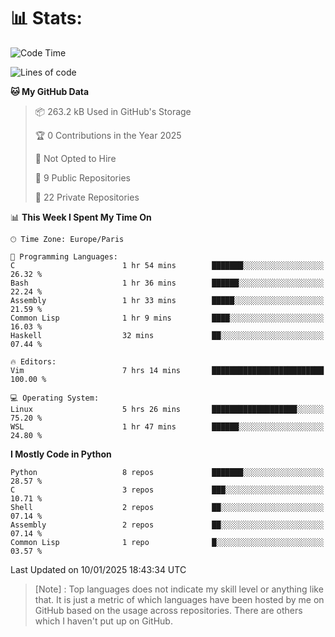 

<h1>📊 Stats:</h1>

<!--START_SECTION:waka-->
![Code Time](http://img.shields.io/badge/Code%20Time-706%20hrs%2052%20mins-blue)

![Lines of code](https://img.shields.io/badge/From%20Hello%20World%20I%27ve%20Written-6.3%20million%20lines%20of%20code-blue)

**🐱 My GitHub Data** 

> 📦 263.2 kB Used in GitHub's Storage 
 > 
> 🏆 0 Contributions in the Year 2025
 > 
> 🚫 Not Opted to Hire
 > 
> 📜 9 Public Repositories 
 > 
> 🔑 22 Private Repositories 
 > 
📊 **This Week I Spent My Time On** 

```text
🕑︎ Time Zone: Europe/Paris

💬 Programming Languages: 
C                        1 hr 54 mins        ███████░░░░░░░░░░░░░░░░░░   26.32 % 
Bash                     1 hr 36 mins        ██████░░░░░░░░░░░░░░░░░░░   22.24 % 
Assembly                 1 hr 33 mins        █████░░░░░░░░░░░░░░░░░░░░   21.59 % 
Common Lisp              1 hr 9 mins         ████░░░░░░░░░░░░░░░░░░░░░   16.03 % 
Haskell                  32 mins             ██░░░░░░░░░░░░░░░░░░░░░░░   07.44 % 

🔥 Editors: 
Vim                      7 hrs 14 mins       █████████████████████████   100.00 % 

💻 Operating System: 
Linux                    5 hrs 26 mins       ███████████████████░░░░░░   75.20 % 
WSL                      1 hr 47 mins        ██████░░░░░░░░░░░░░░░░░░░   24.80 % 
```

**I Mostly Code in Python** 

```text
Python                   8 repos             ███████░░░░░░░░░░░░░░░░░░   28.57 % 
C                        3 repos             ███░░░░░░░░░░░░░░░░░░░░░░   10.71 % 
Shell                    2 repos             ██░░░░░░░░░░░░░░░░░░░░░░░   07.14 % 
Assembly                 2 repos             ██░░░░░░░░░░░░░░░░░░░░░░░   07.14 % 
Common Lisp              1 repo              █░░░░░░░░░░░░░░░░░░░░░░░░   03.57 % 
```




 Last Updated on 10/01/2025 18:43:34 UTC
<!--END_SECTION:waka-->

 > [Note] : Top languages does not indicate my skill level or anything like that. It is just a metric of which languages have been hosted by me on GitHub based on the usage across repositories. There are others which I haven't put up on GitHub.</span>
